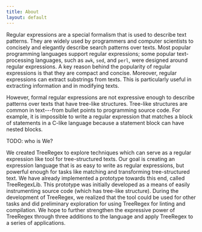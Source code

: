 ```yaml
---
title: About
layout: default
---
```


Regular expressions are a special
formalism that is used to describe text patterns. They are widely used
by programmers and computer scientists to concisely and elegantly
describe search patterns over texts. Most popular programming
languages support regular expressions; some popular text-processing
languages, such as `awk`, `sed`, and `perl`, were
designed around regular expressions. A key reason behind the
popularity of regular expressions is that they are compact and
concise. Moreover, regular expressions can extract substrings from
texts. This is particularly useful in extracting information and in
modifying texts.

However, formal regular expressions are not expressive enough to describe
patterns over texts that have tree-like structures.  Tree-like structures
are common in text---from bullet points to programming source code.  For example, it
is impossible to write a regular expression that matches a block of
statements in a C-like language because a statement block can have
nested blocks.


TODO: who is We?

We created TreeRegex to explore techniques which can serve as a regular expression like tool
for tree-structured texts.
Our goal is creating an expression language that is as easy to write as regular expressions, but powerful enough for tasks like matching and transforming tree-structured text.
We have already implemented a prototype towards this end, called TreeRegexLib.  This prototype was initially developed as a means of easily instrumenting source code (which has tree-like structure).  During the development of TreeRegex, we realized that the tool could be used for other tasks and did preliminary exploration for using TreeRegex for linting and compilation.  We hope to further strengthen the expressive power of TreeRegex through three additions to the language and apply TreeRegex to a series of applications.

